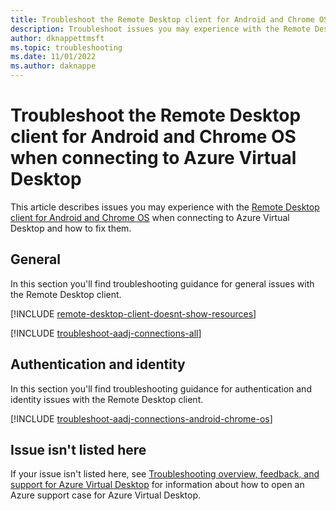 ```yaml
---
title: Troubleshoot the Remote Desktop client for Android and Chrome OS - Azure Virtual Desktop
description: Troubleshoot issues you may experience with the Remote Desktop client for Android and Chrome OS when connecting to Azure Virtual Desktop.
author: dknappettmsft
ms.topic: troubleshooting
ms.date: 11/01/2022
ms.author: daknappe
---
```


# Troubleshoot the Remote Desktop client for Android and Chrome OS when connecting to Azure Virtual Desktop

This article describes issues you may experience with the [Remote Desktop client for Android and Chrome OS](users/connect-android-chrome-os.md?toc=%2Fazure%2Fvirtual-desktop%2Ftoc.json) when connecting to Azure Virtual Desktop and how to fix them.

## General

In this section you'll find troubleshooting guidance for general issues with the Remote Desktop client.

[!INCLUDE [remote-desktop-client-doesnt-show-resources](includes/include-troubleshoot-remote-desktop-client-doesnt-show-resources.md)]

[!INCLUDE [troubleshoot-aadj-connections-all](includes/include-troubleshoot-azure-ad-joined-connections-all.md)]

## Authentication and identity

In this section you'll find troubleshooting guidance for authentication and identity issues with the Remote Desktop client.

[!INCLUDE [troubleshoot-aadj-connections-android-chrome-os](includes/include-troubleshoot-azure-ad-joined-connections-android-chrome-os.md)]

## Issue isn't listed here

If your issue isn't listed here, see [Troubleshooting overview, feedback, and support for Azure Virtual Desktop](troubleshoot-set-up-overview.md) for information about how to open an Azure support case for Azure Virtual Desktop.